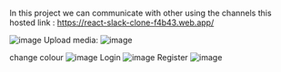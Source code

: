In this project we can communicate with other using the channels this hosted link : https://react-slack-clone-f4b43.web.app/


![image](https://user-images.githubusercontent.com/19513854/111295012-ec121800-8670-11eb-89da-9340b3256e61.png)
Upload media:
![image](https://user-images.githubusercontent.com/19513854/111295238-2976a580-8671-11eb-806a-7e8a0cf9fcf1.png)

change colour
![image](https://user-images.githubusercontent.com/19513854/111295110-064bf600-8671-11eb-8fb1-e94048965290.png)
Login
![image](https://user-images.githubusercontent.com/19513854/111294778-ab1a0380-8670-11eb-8e75-18ba42a61eaf.png)
Register
![image](https://user-images.githubusercontent.com/19513854/111294866-c71da500-8670-11eb-8eb2-b79a40ef259c.png)


